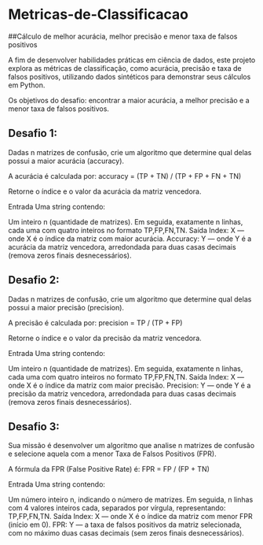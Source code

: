 # Metricas-de-Classificacao
##Cálculo de melhor acurácia, melhor precisão e menor taxa de falsos positivos

A fim de desenvolver habilidades práticas em ciência de dados, este projeto explora as métricas de classificação, como acurácia, precisão e taxa de falsos positivos, utilizando dados sintéticos para demonstrar seus cálculos em Python.

Os objetivos do desafio: encontrar a maior acurácia, a melhor precisão e a menor taxa de falsos positivos.

## Desafio 1:
Dadas n matrizes de confusão, crie um algoritmo que determine qual delas possui a maior acurácia (accuracy).

A acurácia é calculada por: accuracy = (TP + TN) / (TP + FP + FN + TN)

Retorne o índice e o valor da acurácia da matriz vencedora.

Entrada
Uma string contendo:

Um inteiro n (quantidade de matrizes).
Em seguida, exatamente n linhas, cada uma com quatro inteiros no formato TP,FP,FN,TN.
Saída
Index: X — onde X é o índice da matriz com maior acurácia.
Accuracy: Y — onde Y é a acurácia da matriz vencedora, arredondada para duas casas decimais (remova zeros finais desnecessários).

## Desafio 2:
Dadas n matrizes de confusão, crie um algoritmo que determine qual delas possui a maior precisão (precision).

A precisão é calculada por: precision = TP / (TP + FP)

Retorne o índice e o valor da precisão da matriz vencedora.

Entrada
Uma string contendo:

Um inteiro n (quantidade de matrizes).
Em seguida, exatamente n linhas, cada uma com quatro inteiros no formato TP,FP,FN,TN.
Saída
Index: X — onde X é o índice da matriz com maior precisão.
Precision: Y — onde Y é a precisão da matriz vencedora, arredondada para duas casas decimais (remova zeros finais desnecessários).

## Desafio 3:
Sua missão é desenvolver um algoritmo que analise n matrizes de confusão e selecione aquela com a menor Taxa de Falsos Positivos (FPR).

A fórmula da FPR (False Positive Rate) é: FPR = FP / (FP + TN)

Entrada
Uma string contendo:

Um número inteiro n, indicando o número de matrizes.
Em seguida, n linhas com 4 valores inteiros cada, separados por vírgula, representando: TP,FP,FN,TN.
Saída
Index: X — onde X é o índice da matriz com menor FPR (início em 0).
FPR: Y — a taxa de falsos positivos da matriz selecionada, com no máximo duas casas decimais (sem zeros finais desnecessários).
